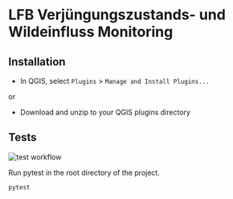 # LFB Verjüngungszustands- und Wildeinfluss Monitoring



## Installation

- In QGIS, select ``Plugins`` > ``Manage and Install Plugins...``

or

- Download and unzip to your QGIS plugins directory

## Tests

![test workflow](https://github.com/b-lack/lfb-regeneration_wildlife_impact_monitoring/actions/workflows/run-all-tests.yml/badge.svg)

Run pytest in the root directory of the project.

```bash
pytest
```